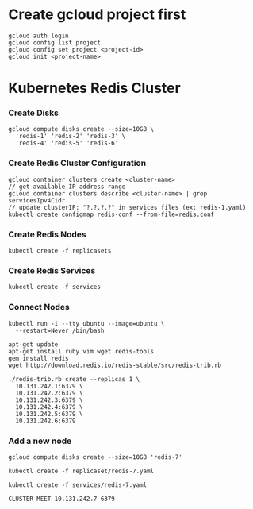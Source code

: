 # Create gcloud project first

```
gcloud auth login
gcloud config list project
gcloud config set project <project-id>
gcloud init <project-name>
```

# Kubernetes Redis Cluster

### Create Disks

```
gcloud compute disks create --size=10GB \
  'redis-1' 'redis-2' 'redis-3' \
  'redis-4' 'redis-5' 'redis-6'
```

### Create Redis Cluster Configuration

```
gcloud container clusters create <cluster-name>
// get available IP address range
gcloud container clusters describe <cluster-name> | grep servicesIpv4Cidr
// update clusterIP: "?.?.?.?" in services files (ex: redis-1.yaml)
kubectl create configmap redis-conf --from-file=redis.conf
```

### Create Redis Nodes

```
kubectl create -f replicasets
```

### Create Redis Services

```
kubectl create -f services
```

### Connect Nodes

```
kubectl run -i --tty ubuntu --image=ubuntu \
  --restart=Never /bin/bash
```

```
apt-get update
apt-get install ruby vim wget redis-tools
gem install redis
wget http://download.redis.io/redis-stable/src/redis-trib.rb
```

```
./redis-trib.rb create --replicas 1 \
  10.131.242.1:6379 \
  10.131.242.2:6379 \
  10.131.242.3:6379 \
  10.131.242.4:6379 \
  10.131.242.5:6379 \
  10.131.242.6:6379
```

### Add a new node

```
gcloud compute disks create --size=10GB 'redis-7'
```

```
kubectl create -f replicaset/redis-7.yaml
```

```
kubectl create -f services/redis-7.yaml
```

```
CLUSTER MEET 10.131.242.7 6379
```
